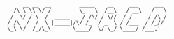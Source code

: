          __ __  __         _____    __     ___     ___ 
      /\ \ \\ \/ /         \_   \  /__\   / __\   /   \
     /  \/ / \  /  _____    / /\/ / \//  / /     / /\ /
    / /\  /  /  \ |_____|/\/ /_  / _  \ / /___  / /_// 
    \_\ \/  /_/\_\       \____/  \/ \_/ \____/ /___,'
